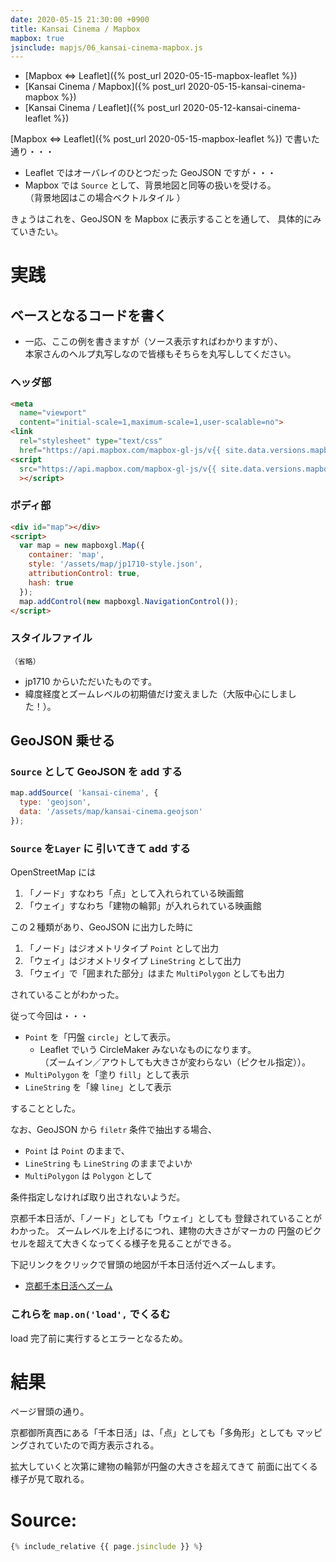 ```yaml
---
date: 2020-05-15 21:30:00 +0900
title: Kansai Cinema / Mapbox
mapbox: true
jsinclude: mapjs/06_kansai-cinema-mapbox.js
---
```


* [Mapbox <=> Leaflet]({% post_url 2020-05-15-mapbox-leaflet %})
* [Kansai Cinema / Mapbox]({% post_url 2020-05-15-kansai-cinema-mapbox %})
* [Kansai Cinema / Leaflet]({% post_url 2020-05-12-kansai-cinema-leaflet %})


[Mapbox <=> Leaflet]({% post_url 2020-05-15-mapbox-leaflet %})
で書いた通り・・・

* Leaflet ではオーバレイのひとつだった GeoJSON ですが・・・
* Mapbox では `Source` として、背景地図と同等の扱いを受ける。  
  （背景地図はこの場合ベクトルタイル ）

きょうはこれを、GeoJSON を Mapbox に表示することを通して、
具体的にみていきたい。


# 実践

## ベースとなるコードを書く

* 一応、ここの例を書きますが（ソース表示すればわかりますが）、  
  本家さんのヘルプ丸写しなので皆様もそちらを丸写ししてください。

### ヘッダ部

```html
<meta
  name="viewport"
  content="initial-scale=1,maximum-scale=1,user-scalable=no">
<link
  rel="stylesheet" type="text/css"
  href="https://api.mapbox.com/mapbox-gl-js/v{{ site.data.versions.mapbox }}/mapbox-gl.css" />
<script
  src="https://api.mapbox.com/mapbox-gl-js/v{{ site.data.versions.mapbox }}/mapbox-gl.js"
  ></script>
```

### ボディ部

```html
<div id="map"></div>
<script>
  var map = new mapboxgl.Map({
    container: 'map',
    style: '/assets/map/jp1710-style.json',
    attributionControl: true,
    hash: true
  });
  map.addControl(new mapboxgl.NavigationControl());
</script>
```

### スタイルファイル

```
（省略）
```

* jp1710 からいただいたものです。
* 緯度経度とズームレベルの初期値だけ変えました（大阪中心にしました！）。


## GeoJSON 乗せる

### `Source` として GeoJSON を add する

```javascript
map.addSource( 'kansai-cinema', {
  type: 'geojson',
  data: '/assets/map/kansai-cinema.geojson'
});
```

### `Source` を`Layer` に 引いてきて add する

OpenStreetMap には

1. 「ノード」すなわち「点」として入れられている映画館
2. 「ウェイ」すなわち「建物の輪郭」が入れられている映画館

この２種類があり、GeoJSON に出力した時に

1. 「ノード」はジオメトリタイプ `Point` として出力
2. 「ウェイ」はジオメトリタイプ `LineString` として出力
3. 「ウェイ」で「囲まれた部分」はまた `MultiPolygon` としても出力

されていることがわかった。

従って今回は・・・

* `Point` を「円盤 `circle`」として表示。
  * Leaflet でいう CircleMaker みないなものになります。  
    （ズームイン／アウトしても大きさが変わらない（ピクセル指定））。
* `MultiPolygon` を「塗り `fill`」として表示
* `LineString` を「線 `line`」として表示

することとした。

なお、GeoJSON から `filetr` 条件で抽出する場合、

* `Point` は `Point` のままで、
* `LineString` も `LineString` のままでよいか
* `MultiPolygon` は `Polygon` として

条件指定しなければ取り出されないようだ。

京都千本日活が、「ノード」としても「ウェイ」としても
登録されていることがわかった。
ズームレベルを上げるにつれ、建物の大きさがマーカの
円盤のピクセルを超えて大きくなってくる様子を見ることができる。

下記リンクをクリックで冒頭の地図が千本日活付近へズームします。

* [京都千本日活へズーム](javascript:zoomInSenbon();)


### これらを `map.on('load',` でくるむ

load 完了前に実行するとエラーとなるため。


# 結果

ページ冒頭の通り。

京都御所真西にある「千本日活」は、「点」としても「多角形」としても
マッピングされていたので両方表示される。

拡大していくと次第に建物の輪郭が円盤の大きさを超えてきて
前面に出てくる様子が見て取れる。


# Source:

```javascript
{% include_relative {{ page.jsinclude }} %}
```
